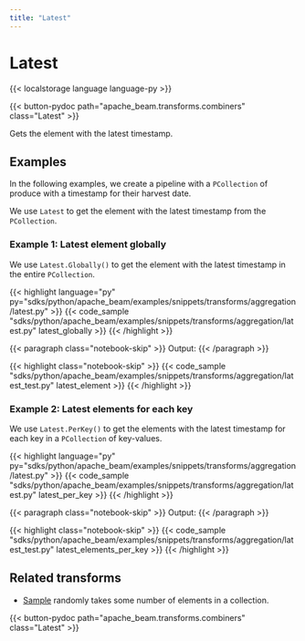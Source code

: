 ```yaml
---
title: "Latest"
---
```

<!--
Licensed under the Apache License, Version 2.0 (the "License");
you may not use this file except in compliance with the License.
You may obtain a copy of the License at

http://www.apache.org/licenses/LICENSE-2.0

Unless required by applicable law or agreed to in writing, software
distributed under the License is distributed on an "AS IS" BASIS,
WITHOUT WARRANTIES OR CONDITIONS OF ANY KIND, either express or implied.
See the License for the specific language governing permissions and
limitations under the License.
-->

# Latest

{{< localstorage language language-py >}}

{{< button-pydoc path="apache_beam.transforms.combiners" class="Latest" >}}

Gets the element with the latest timestamp.

## Examples

In the following examples, we create a pipeline with a `PCollection` of produce with a timestamp for their harvest date.

We use `Latest` to get the element with the latest timestamp from the `PCollection`.

### Example 1: Latest element globally

We use `Latest.Globally()` to get the element with the latest timestamp in the entire `PCollection`.

{{< highlight language="py" py="sdks/python/apache_beam/examples/snippets/transforms/aggregation/latest.py" >}}
{{< code_sample "sdks/python/apache_beam/examples/snippets/transforms/aggregation/latest.py" latest_globally >}}
{{< /highlight >}}

{{< paragraph class="notebook-skip" >}}
Output:
{{< /paragraph >}}

{{< highlight class="notebook-skip" >}}
{{< code_sample "sdks/python/apache_beam/examples/snippets/transforms/aggregation/latest_test.py" latest_element >}}
{{< /highlight >}}

### Example 2: Latest elements for each key

We use `Latest.PerKey()` to get the elements with the latest timestamp for each key in a `PCollection` of key-values.

{{< highlight language="py" py="sdks/python/apache_beam/examples/snippets/transforms/aggregation/latest.py" >}}
{{< code_sample "sdks/python/apache_beam/examples/snippets/transforms/aggregation/latest.py" latest_per_key >}}
{{< /highlight >}}

{{< paragraph class="notebook-skip" >}}
Output:
{{< /paragraph >}}

{{< highlight class="notebook-skip" >}}
{{< code_sample "sdks/python/apache_beam/examples/snippets/transforms/aggregation/latest_test.py" latest_elements_per_key >}}
{{< /highlight >}}

## Related transforms

* [Sample](/documentation/transforms/python/aggregation/sample) randomly takes some number of elements in a collection.

{{< button-pydoc path="apache_beam.transforms.combiners" class="Latest" >}}
